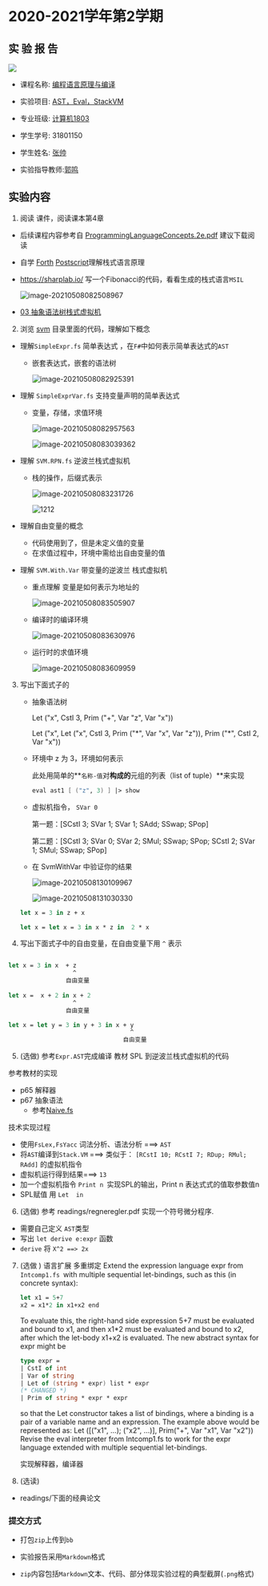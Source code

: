 

# 2020-2021学年第2学期

##  实 验 报 告

![](zucc.png)

-   课程名称: <u>编程语言原理与编译</u>

-   实验项目: <u>AST，Eval，StackVM</u>

-   专业班级: <u>计算机1803</u>

-   学生学号: 31801150

-   学生姓名: <u>张帅</u>

-   实验指导教师:<u>郭鸣</u>



## 实验内容

1.  阅读 课件，阅读课本第4章


- 后续课程内容参考自 [ProgrammingLanguageConcepts.2e.pdf](https://bb.zucc.edu.cn/bbcswebdav/users/j04014/PLC/book/ProgrammingLanguageConcepts.2e.pdf) 建议下载阅读

- 自学 [Forth]( http://sigcc.gitee.io/easyforth) [Postscript](http://sigcc.gitee.io/wps)理解栈式语言原理

- https://sharplab.io/  写一个Fibonacci的代码，看看生成的栈式语言`MSIL`

  ![image-20210508082508967](.\img\1.png)

- [03 抽象语法树栈式虚拟机](http://sigcc.gitee.io/plc2021/#/03/ast.svm)

2.  浏览 [svm](https://gitee.com/sigcc/plzoofs/tree/master/svm) 目录里面的代码，理解如下概念

- 理解`SimpleExpr.fs` 简单表达式 ，在`F#`中如何表示简单表达式的`AST`
  
  - 嵌套表达式，嵌套的语法树
  
    ![image-20210508082925391](.\img\2.png)
- 理解 `SimpleExprVar.fs` 支持变量声明的简单表达式
  
  - 变量，存储，求值环境
  
    ![image-20210508082957563](.\img\3.png)
  
    ![image-20210508083039362](.\img\4.png)
- 理解 `SVM.RPN.fs` 逆波兰栈式虚拟机
  
  - 栈的操作，后缀式表示
  
    
  
    ![image-20210508083231726](.\img\6.png)
  
    ![1212](.\img\7.png)
- 理解自由变量的概念
  - 代码使用到了，但是未定义值的变量
  - 在求值过程中，环境中需给出自由变量的值
- 理解 `SVM.With.Var` 带变量的逆波兰 栈式虚拟机
  - 重点理解 变量是如何表示为地址的
  
    ![image-20210508083505907](.\img\8.png)
  
  - 编译时的编译环境
  
    ![image-20210508083630976](.\img\10.png)
  
  - 运行时的求值环境
  
    ![image-20210508083609959](.\img\9.png)


3. 写出下面式子的
   - 抽象语法树
   
     Let ("x", CstI 3, Prim ("+", Var "z", Var "x"))
   
     Let ("x", Let ("x", CstI 3, Prim ("*", Var "x", Var "z")),  Prim ("\*", CstI 2, Var "x"))
   
     
   
   - 环境中 z 为 3，环境如何表示
   
     此处用简单的**`名称-值`对**构成的**元组的列表（list of tuple）**来实现
   
     ```fs
     eval ast1 [ ("z", 3) ] |> show
     ```
   
     
   
   - 虚拟机指令， `SVar 0` 
   
     第一题：[SCstI 3; SVar 1; SVar 1; SAdd; SSwap; SPop]
   
     第二题：[SCstI 3; SVar 0; SVar 2; SMul; SSwap; SPop; SCstI 2; SVar 1; SMul; SSwap; SPop]
   
   - 在 SvmWithVar 中验证你的结果
   
     ![image-20210508130109967](.\img\11.png)
   
     ![image-20210508131030330](.\img\12.png)
   
     


   ```fsharp
   let x = 3 in z + x
   
   let x = let x = 3 in x * z in  2 * x
   
   ```

4. 写出下面式子中的自由变量，在自由变量下用 `^` 表示


```fsharp

let x = 3 in x  + z 
                  ^
                自由变量
                  
let x =  x + 2 in x + 2
				  ^
                自由变量

let x = let y = 3 in y + 3 in x + y 
								  ^
                				自由变量

```

5. (选做) 参考`Expr.AST`完成编译 教材 SPL 到逆波兰栈式虚拟机的代码  

参考教材的实现
- p65 解释器
- p67 抽象语法
  - 参考[Naive.fs](https://gitee.com/sigcc/plzoofs/blob/master/naive/naive.fs)

技术实现过程
- 使用`FsLex,FsYacc` 词法分析、语法分析 ===> `AST` 
- 将`AST`编译到`Stack.VM` ===> 类似于： `[RCstI 10; RCstI 7; RDup; RMul; RAdd]` 的虚拟机指令
- 虚拟机运行得到结果===> `13`
- 加一个虚拟机指令 `Print n `实现SPL的输出，Print n 表达式式的值取参数值n
- SPL赋值 用 `Let  in`


6.  (选做) 参考 readings/regneregler.pdf 实现一个符号微分程序.

- 需要自己定义 `AST`类型
- 写出 `let derive e:expr` 函数
-  `derive` 将  `X^2 ==> 2x` 

7. (选做 ) 语言扩展 多重绑定 Extend the expression language expr from `Intcomp1.fs `with
   multiple sequential let-bindings, such as this (in concrete syntax):
   
   ```fsharp
   let x1 = 5+7
   x2 = x1*2 in x1+x2 end
   ```
   To evaluate this, the right-hand side expression 5+7 must be evaluated and bound
   to x1, and then x1*2 must be evaluated and bound to x2, after which the let-body
   x1+x2 is evaluated.
   The new abstract syntax for expr might be
   ```fsharp
   type expr =
   | CstI of int
   | Var of string
   | Let of (string * expr) list * expr
   (* CHANGED *)
   | Prim of string * expr * expr
   ```
   so that the Let constructor takes a list of bindings, where a binding is a pair of a
   variable name and an expression. The example above would be represented as:
   Let ([("x1", ...); ("x2", ...)], Prim("+", Var "x1", Var "x2"))
   Revise the eval interpreter from Intcomp1.fs to work for the expr language
   extended with multiple sequential let-bindings.

   实现解释器，编译器
   
8. (选读)
- readings/下面的经典论文
### 提交方式

- 打包`zip`上传到`bb`

- 实验报告采用`Markdown`格式

- `zip`内容包括`Markdown`文本、代码、部分体现实验过程的典型截屏(`.png`格式)